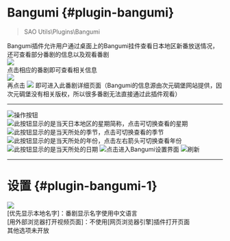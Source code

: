 
# Bangumi {#plugin-bangumi}

> SAO Utils\\Plugins\\Bangumi

Bangumi插件允许用户通过桌面上的Bangumi挂件查看日本地区新番放送情况，还可查看部分番剧的信息以及观看番剧<br>
![](Images/temp/5-10-1.jpg)<br>
点击相应的番剧即可查看相关信息<br>
![](Images/temp/5-10-2.jpg)<br>
再点击
![](Images/temp/5-10-3.jpg)
即可进入此番剧详细页面（Bangumi的信息源由次元碉堡网站提供，因次元碉堡没有相关版权，所以很多番剧无法直接通过此插件观看）<br>
***
![操作按钮](Images/temp/5-10-4.jpg)
<br>
![此按钮显示的是当天日本地区的星期简称，点击可切换查看的星期](Images/temp/5-10-5.jpg)
![此按钮显示的是当天所处的季节，点击可切换查看的季节](Images/temp/5-10-6.jpg)
![此按钮显示的是当天所处的年份，点击左右箭头可切换查看年份](Images/temp/5-10-7.jpg)
![此按钮显示的是当天所处的日期](Images/temp/5-10-8.jpg)
![点击进入Bangumi设置界面](Images/temp/5-10-9.jpg)
![刷新](Images/temp/5-10-10.jpg)
***
# 设置 {#plugin-bangumi-1}
![](Images/temp/5-10-11.jpg)<br>
[优先显示本地名字]：番剧显示名字使用中文语言<br>
[用外部浏览器打开视频页面]：不使用[网页浏览器引擎]插件打开页面<br>
其他选项未开放
